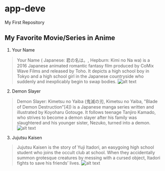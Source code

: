 # app-deve
My First Repository
## My Favorite Movie/Series in Anime
1. Your Name
> Your Name ( Japanese: 君の名は。, Hepburn: Kimi no Na wa) is a 2016 Japanese animated romantic fantasy film produced by CoMix Wave Films and released by Toho. It depicts a high school boy in Tokyo and a high school girl in the Japanese countryside who suddenly and inexplicably begin to swap bodies.
![alt text](https://i2.wp.com/www.theoasg.com/wp-content/uploads/2021/07/yournameguide.jpg?fit=1000%2C1307&ssl=1)
2. Demon Slayer
> Demon Slayer: Kimetsu no Yaiba (鬼滅の刃, Kimetsu no Yaiba, "Blade of Demon Destruction"[4]) is a Japanese manga series written and illustrated by Koyoharu Gotouge. It follows teenage Tanjiro Kamado, who strives to become a demon slayer after his family was slaughtered and his younger sister, Nezuko, turned into a demon.
![alt text](https://inoridonz.com/wp-content/uploads/2020/12/demonslayer_kimetsunoyaiba_01.jpg)
3. Jujutsu Kaisen
> Jujutsu Kaisen is the story of Yuji Itadori, an easygoing high school student who joins the occult club at school. When they accidentally summon grotesque creatures by messing with a cursed object, Itadori fights to save his friends’ lives.
![alt text](https://www.themoviedb.org/t/p/original/fFgRMzm2LPPac36qmVi5EBmW9i6.jpg)
